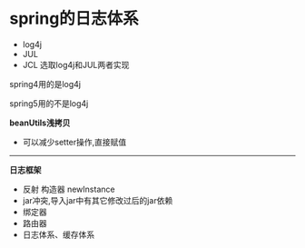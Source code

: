 # spring的日志体系

- log4j 
- JUL 
- JCL 选取log4j和JUL两者实现

spring4用的是log4j

spring5用的不是log4j

**beanUtils浅拷贝**

- 可以减少setter操作,直接赋值

------

**日志框架**

- 反射 构造器 newInstance
- jar冲突,导入jar中有其它修改过后的jar依赖
- 绑定器
- 路由器
- 日志体系、缓存体系
